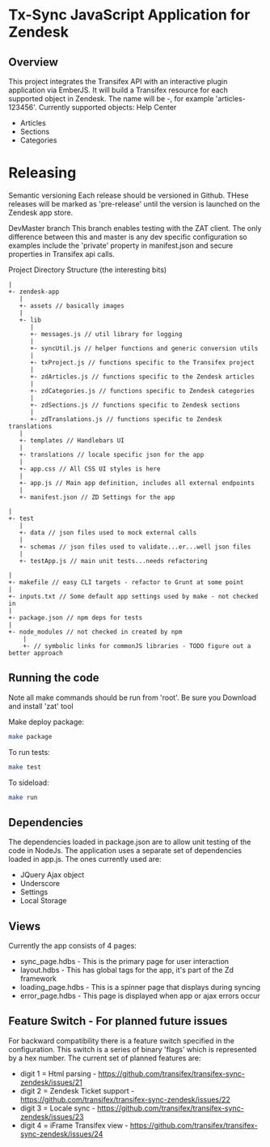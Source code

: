 Tx-Sync JavaScript Application for Zendesk
==================

## Overview
This project integrates the Transifex API with an interactive plugin application via EmberJS.  It will build a Transifex resource for each supported object in Zendesk.  The name will be <object type>-<Zendesk id>, for example 'articles-123456'.
Currently supported objects:
Help Center
- Articles
- Sections
- Categories

# Releasing

Semantic versioning
Each release should be versioned in Github. THese releases will be marked as 'pre-release' until the version is launched on the Zendesk app store.

DevMaster branch
This branch enables testing with the ZAT client.  The only difference between this and master is any dev specific configuration so examples include the 'private' property in manifest.json and secure properties in Transifex api calls.



Project Directory Structure (the interesting bits)
```
|
+- zendesk-app 
   |
   +- assets // basically images
   |
   +- lib 
      |
      +- messages.js // util library for logging
      |
      +- syncUtil.js // helper functions and generic conversion utils
      |
      +- txProject.js // functions specific to the Transifex project
      |
      +- zdArticles.js // functions specific to the Zendesk articles
      |
      +- zdCategories.js // functions specific to Zendesk categories
      |
      +- zdSections.js // functions specific to Zendesk sections
      |
      +- zdTranslations.js // functions specific to Zendesk translations
   |
   +- templates // Handlebars UI
   |
   +- translations // locale specific json for the app
   |
   +- app.css // All CSS UI styles is here
   |
   +- app.js // Main app definition, includes all external endpoints
   |
   +- manifest.json // ZD Settings for the app

|
+- test
   |
   +- data // json files used to mock external calls
   |
   +- schemas // json files used to validate...er...well json files
   |
   +- testApp.js // main unit tests...needs refactoring

|
+- makefile // easy CLI targets - refactor to Grunt at some point
|
+- inputs.txt // Some default app settings used by make - not checked in
|
+- package.json // npm deps for tests
|
+- node_modules // not checked in created by npm
	|
	+- // symbolic links for commonJS libraries - TODO figure out a better approach
```
    
## Running the code

Note all make commands should be run from 'root'.
Be sure you Download and install 'zat' tool

Make deploy package:
```bash
make package
```

To run tests:
```bash
make test
```

To sideload:
```bash
make run
```

## Dependencies

The dependencies loaded in package.json are to allow unit testing of the code in NodeJs.
The application uses a separate set of dependencies loaded in app.js.  The ones currently used are:
- JQuery Ajax object
- Underscore
- Settings
- Local Storage

## Views

Currently the app consists of 4 pages:
- sync_page.hdbs - This is the primary page for user interaction
- layout.hdbs - This has global tags for the app, it's part of the Zd framework
- loading_page.hdbs - This is a spinner page that displays during syncing
- error_page.hdbs - This page is displayed when app or ajax errors occur

## Feature Switch - For planned future issues

For backward compatibility there is a feature switch specified in the configuration.  This switch is a series of binary 'flags' which is represented by a hex number.  The current set of planned features are:

- digit 1 = Html parsing - https://github.com/transifex/transifex-sync-zendesk/issues/21
- digit 2 = Zendesk Ticket support - https://github.com/transifex/transifex-sync-zendesk/issues/22
- digit 3 = Locale sync - https://github.com/transifex/transifex-sync-zendesk/issues/23
- digit 4 = iFrame Transifex view - https://github.com/transifex/transifex-sync-zendesk/issues/24
